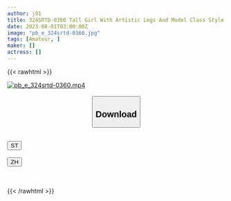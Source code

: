 ```yaml
---
author: j91
title: 324SRTD-0360 Tall Girl With Artistic Legs And Model Class Style
date: 2023-08-01T03:00:00Z
image: "pb_e_324srtd-0360.jpg"
tags: [Amateur, ]
maker: []
actress: []
---
```



{{< rawhtml >}}

<div class="video" data-videoid="a447VPwewAixwyb">
    <a href="javascript:;">
        <img src="https://my.j91.asia/posts/pb_e_324srtd-0360/pb_e_324srtd-0360.jpg" width="WIDTH" height="HEIGHT" alt="pb_e_324srtd-0360.mp4" loading="lazy">
    </a>
</div>

<script type="text/javascript" src="https://j91.asia/asset/on-demand-st.js"></script>

<br>
  <link rel="stylesheet" href="https://j91.asia/asset/bs5.css">
  
  <center>
  <button class="btn btn-primary" type="button" data-bs-toggle="collapse" data-bs-target=".multi-collapse" aria-expanded="false" aria-controls="multiCollapseExample1 multiCollapseExample2"><h2>Download</h2></button></center>
</p>
<div class="row">
  <div class="col">
    <div class="collapse multi-collapse" id="multiCollapseExample1">
      <div class="card card-body">
	      	      <br>
<div class="buttons">  
<a href="https://streamtape.to/v/a447VPwewAixwyb"><button class="btn-hover color-3"><i class="fa fa-download"></i> ST</button></a></div>
    </div>
  </div>
</div>
  <div class="col">
    <div class="collapse multi-collapse" id="multiCollapseExample2">
      <div class="card card-body">
	      <br>
<div class="buttons">
    <a href="https://lylxan.com/ziswg65ekapi.html"><button class="btn-hover color-9"><i class="fa fa-download"></i> ZH</button></a></div>
<br><br>
      </div>
    </div>
  </div>
</div>

{{< /rawhtml >}}